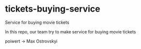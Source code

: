 # tickets-buying-service
Service for buying movie tickets

In this repo, our team try to make service for buying movie tickets

poiwert -> Max Ostrovskyi

